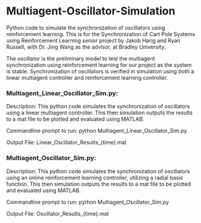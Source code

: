 # Multiagent-Oscillator-Simulation
Python code to simulate the synchronization of oscillators using reinforcement learning. This is for the Synchronization of Cart Pole Systems using Reinforcement Learning senior project by Jakob Harig and Ryan Russell, with Dr. Jing Wang as the advisor, at Bradley University.

The oscillator is the preliminary model to test the multiagent synchronization using reinforcement learning for our project as the system is stable. Synchronization of oscillators is verified in simulation using both a linear multiagent controller and reinforcement learning controller. 

### Multiagent_Linear_Oscillator_Sim.py:
  
  Description: This python code simulates the synchronization of oscillators using a linear multiagent controller. This then simulation outputs the results to a mat file to be plotted and evaluated using MATLAB. 

  Commandline prompt to run: python Multiagent_Linear_Oscillator_Sim.py
  
  Output File: Linear_Oscillator_Results_{time}.mat

### Multiagent_Oscillator_Sim.py:

  Description: This python code simulates the synchronization of oscillators using an online reinforcement learning controller, utilizing a radial basis function. This then simulation outputs the results to a mat file to be plotted and evaluated using MATLAB. 

  Commandline prompt to run: python Multiagent_Oscillator_Sim.py
  
  Output File: Oscillator_Results_{time}.mat
